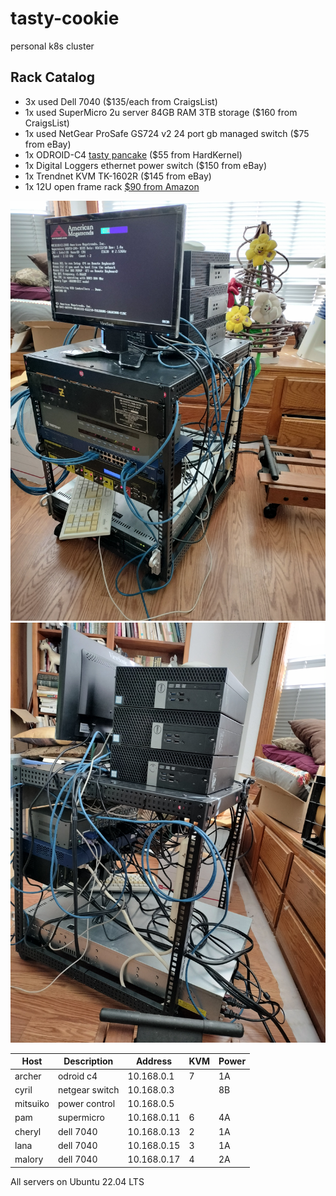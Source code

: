 # tasty-cookie
personal k8s cluster

## Rack Catalog
+ 3x used Dell 7040 ($135/each from CraigsList)
+ 1x used SuperMicro 2u server 84GB RAM 3TB storage ($160 from CraigsList)
+ 1x used NetGear ProSafe GS724 v2 24 port gb managed switch ($75 from eBay)
+ 1x ODROID-C4 [tasty pancake](https://github.com/guycole/tasty-pancake) ($55 from HardKernel)
+ 1x Digital Loggers ethernet power switch ($150 from eBay)
+ 1x Trendnet KVM TK-1602R ($145 from eBay)
+ 1x 12U open frame rack [$90 from Amazon](https://www.amazon.com/dp/B0C64X8J8R?ref=ppx_yo2ov_dt_b_product_details&th=1)
 
![front](https://github.com/guycole/tasty-cookie/blob/main/grafix/front_25nov23.png)
![side](https://github.com/guycole/tasty-cookie/blob/main/grafix/side_25nov23.png)

| Host     | Description    | Address     | KVM | Power |
| -------- | ---------------|-------------|-----|-------|
| archer   | odroid c4      | 10.168.0.1  |  7  | 1A    |
| cyril    | netgear switch | 10.168.0.3  |     | 8B    |
| mitsuiko | power control  | 10.168.0.5  |     |       |
| pam      | supermicro     | 10.168.0.11 |  6  | 4A    |
| cheryl   | dell 7040      | 10.168.0.13 |  2  | 1A    |
| lana     | dell 7040      | 10.168.0.15 |  3  | 1A    |
| malory   | dell 7040      | 10.168.0.17 |  4  | 2A    |

All servers on Ubuntu 22.04 LTS
